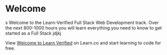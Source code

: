 # Welcome
s
Welcome to the Learn-Verified Full Stack Web Development track. Over the next 800-1000 hours you will learn everything you need to know to get started as a Full Stack 
jdjkj
<p class='util--hide'>View <a href='https://learn.co/lessons/welcome-to-learn-verified'>Welcome to Learn Verified</a> on Learn.co and start learning to code for free.</p>
